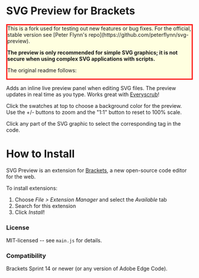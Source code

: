 SVG Preview for Brackets
========================
<aside style="background-color:lightyellow; border: solid red;">
This is a fork used for testing out new features or bug fixes.  For the official, stable version see [Peter Flynn's repo](https://github.com/peterflynn/svg-preview).

**The preview is only recommended for simple SVG graphics; it is not secure when using complex SVG applications with scripts.**

The original readme follows:
</aside>

Adds an inline live preview panel when editing SVG files. The preview updates in real time as you type. Works great with [Everyscrub](https://github.com/peterflynn/everyscrub)!

Click the swatches at top to choose a background color for the preview. Use the +/- buttons to zoom and the "1:1" button to reset to 100% scale.

Click any part of the SVG graphic to select the corresponding tag in the code.


How to Install
==============
SVG Preview is an extension for [Brackets](https://github.com/adobe/brackets/), a new open-source code editor for the web.

To install extensions:

1. Choose _File > Extension Manager_ and select the _Available_ tab
2. Search for this extension
3. Click _Install_!


### License
MIT-licensed -- see `main.js` for details.

### Compatibility
Brackets Sprint 14 or newer (or any version of Adobe Edge Code).
